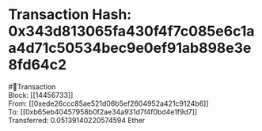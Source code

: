 
Transaction Hash: 0x343d813065fa430f4f7c085e6c1aa4d71c50534bec9e0ef91ab898e3e8fd64c2
====================================================================================
  
#💸Transaction  
Block: [[14456733]]  
From: [[0xede26ccc85ae521d06b5ef2604952a421c9124b6]]  
To: [[0xb65eb40457958b0f2ae34a931d7f4f0bd4e1f9d7]]  
Transferred: 0.05139140220574594 Ether